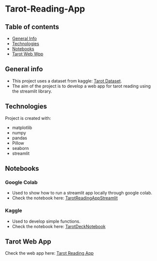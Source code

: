 # Tarot-Reading-App


## Table of contents
* [General Info](#general-info)
* [Technologies](#technologies)
* [Notebooks](#notebooks)
* [Tarot Web Wpp](#tarot-app)

## General info
* This project uses a dataset from kaggle: [Tarot Dataset](https://www.kaggle.com/datasets/lsind18/tarot-json). 
* The aim of the project is to develop a web app for tarot reading using the streamlit library.

## Technologies
Project is created with:
* matplotlib
* numpy
* pandas
* Pillow
* seaborn
* streamlit

## Notebooks
### Google Colab
* Used to show how to run a streamlit app locally through google colab.
* Check the notebook here: [TarotReadingAppStreamlit](https://colab.research.google.com/drive/1tyK-Off8bqHS9E2fXsmAkSg5clcViOfw?usp=sharing)

### Kaggle
* Used to develop simple functions. 
* Check the notebook here: [TarotDeckNotebook](https://www.kaggle.com/code/valeriaf22/tarotdecknotebook)


## Tarot Web App
Check the web app here:
[Tarot Reading App](https://valeriaf22-tarot-reading-app-tarot-reading-app-28u8e3.streamlitapp.com/)
